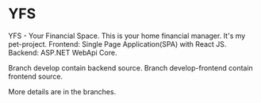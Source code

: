 # YFS
YFS - Your Financial Space. This is your home financial manager.
It's my pet-project.
  Frontend: Single Page Application(SPA) with React JS.
  Backend: ASP.NET WebApi Core. 
  
Branch develop contain backend source. 
 Branch develop-frontend contain frontend source.

More details are in the branches.

